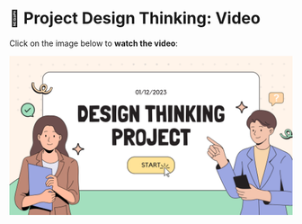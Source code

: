 # 🎥 Project Design Thinking: Video

Click on the image below to **watch the video**:

[![Watch the video](https://raw.githubusercontent.com/wawasafiyyah/SECP1513/main/VIDEO%20ASSIGNMENT.png)](https://drive.google.com/uc?export=download&id=1q8LSCxEuOv5XEB9_Z-APEGgguI0v-n5u)

